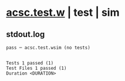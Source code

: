 # [acsc.test.w](../../../../../../examples/tests/sdk_tests/math/acsc.test.w) | test | sim

## stdout.log
```log
pass ─ acsc.test.wsim (no tests)
 
 
Tests 1 passed (1)
Test Files 1 passed (1)
Duration <DURATION>
```

